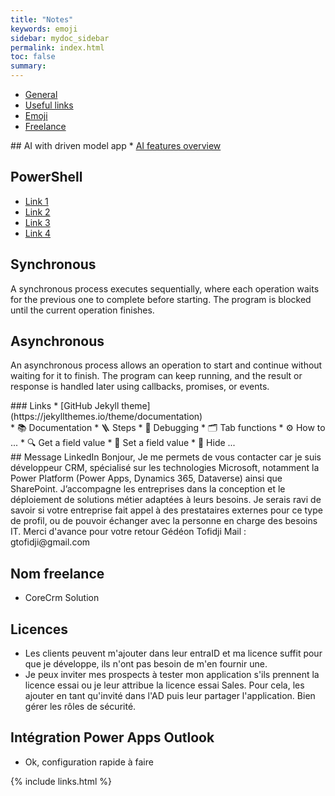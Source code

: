 ```yaml
---
title: "Notes"
keywords: emoji
sidebar: mydoc_sidebar
permalink: index.html
toc: false
summary:
---
```


<ul id="profileTabs" class="nav nav-tabs">
    <li class="active"><a class="noCrossRef" href="#general" data-toggle="tab">General</a></li>
    <li><a class="noCrossRef" href="#useful-links" data-toggle="tab">Useful links</a></li>
    <li><a class="noCrossRef" href="#emoji" data-toggle="tab">Emoji</a></li>
    <li><a class="noCrossRef" href="#freelance" data-toggle="tab">Freelance</a></li>
</ul>
  <div class="tab-content">
<div role="tabpanel" class="tab-pane active" id="general" markdown="1">
## AI with driven model app
* <a href="https://learn.microsoft.com/en-us/power-apps/user/ai-in-apps" target="_blank" rel="noopener noreferrer">AI features overview</a>

## PowerShell
* [Link 1](https://pnp.github.io/powershell/)
* [Link 2](https://learn.microsoft.com/fr-fr/training/courses/az-040t00)
* [Link 3](https://pnp.github.io/powershell/articles/installation.html)
* [Link 4](https://www.powershellgallery.com/)

## Synchronous
A synchronous process executes sequentially, where each operation waits for the previous one to complete before starting. The program is blocked until the current operation finishes.
## Asynchronous
An asynchronous process allows an operation to start and continue without waiting for it to finish. The program can keep running, and the result or response is handled later using callbacks, promises, or events.
</div>

<div role="tabpanel" class="tab-pane" id="useful-links" markdown="1">
### Links
* [GitHub Jekyll theme](https://jekyllthemes.io/theme/documentation)
</div>

<div role="tabpanel" class="tab-pane" id="emoji" markdown="1">
* 📚 Documentation
* 🪜 Steps
* 🐞 Debugging
* 🗂️ Tab functions
* ⚙️ How to ...
* 🔍 Get a field value
* 📝 Set a field value
* 🙈 Hide ...
</div>

<div role="tabpanel" class="tab-pane" id="freelance" markdown="1">
## Message LinkedIn
Bonjour,  
Je me permets de vous contacter car je suis développeur CRM, spécialisé sur les technologies Microsoft, notamment la Power Platform (Power Apps, Dynamics 365, Dataverse) ainsi que SharePoint.
J’accompagne les entreprises dans la conception et le déploiement de solutions métier adaptées à leurs besoins. Je serais ravi de savoir si votre entreprise fait appel à des prestataires externes pour ce type de profil, ou de pouvoir échanger avec la personne en charge des besoins IT.
Merci d'avance pour votre retour  
Gédéon Tofidji  
Mail : gtofidji@gmail.com



## Nom freelance
* CoreCrm Solution

## Licences
* Les clients peuvent m'ajouter dans leur entraID et ma licence suffit pour que je développe, ils n'ont pas besoin de m'en fournir une.
* Je peux inviter mes prospects à tester mon application s'ils prennent la licence essai ou je leur attribue la licence essai Sales. Pour cela, les ajouter en tant qu'invité dans l'AD puis leur partager l'application. Bien gérer les rôles de sécurité.

## Intégration Power Apps Outlook
* Ok, configuration rapide à faire
</div>
</div>

{% include links.html %}
